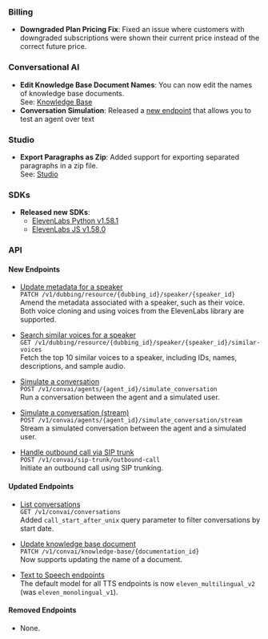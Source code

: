 ### Billing

- **Downgraded Plan Pricing Fix**: Fixed an issue where customers with downgraded subscriptions were shown their current price instead of the correct future price.

### Conversational AI

- **Edit Knowledge Base Document Names**: You can now edit the names of knowledge base documents.  
  See: [Knowledge Base](/docs/conversational-ai/customization/knowledge-base)
- **Conversation Simulation**: Released a [new endpoint](/docs/conversational-ai/api-reference/agents/simulate-conversation) that allows you to test an agent over text

### Studio

- **Export Paragraphs as Zip**: Added support for exporting separated paragraphs in a zip file.  
  See: [Studio](/docs/product-guides/products/studio)

### SDKs

- **Released new SDKs**:
  - [ElevenLabs Python v1.58.1](https://github.com/elevenlabs/elevenlabs-python)
  - [ElevenLabs JS v1.58.0](https://github.com/elevenlabs/elevenlabs-js)

### API

<Accordion title="View API changes">

#### New Endpoints

- [Update metadata for a speaker](/docs/api-reference/dubbing)  
  `PATCH /v1/dubbing/resource/{dubbing_id}/speaker/{speaker_id}`  
  Amend the metadata associated with a speaker, such as their voice. Both voice cloning and using voices from the ElevenLabs library are supported.

- [Search similar voices for a speaker](/docs/api-reference/dubbing)  
  `GET /v1/dubbing/resource/{dubbing_id}/speaker/{speaker_id}/similar-voices`  
  Fetch the top 10 similar voices to a speaker, including IDs, names, descriptions, and sample audio.

- [Simulate a conversation](/docs/api-reference/conversational-ai)  
  `POST /v1/convai/agents/{agent_id}/simulate_conversation`  
  Run a conversation between the agent and a simulated user.

- [Simulate a conversation (stream)](/docs/api-reference/conversational-ai)  
  `POST /v1/convai/agents/{agent_id}/simulate_conversation/stream`  
  Stream a simulated conversation between the agent and a simulated user.

- [Handle outbound call via SIP trunk](/docs/api-reference/conversational-ai)  
  `POST /v1/convai/sip-trunk/outbound-call`  
  Initiate an outbound call using SIP trunking.

#### Updated Endpoints

- [List conversations](/docs/api-reference/conversational-ai)  
  `GET /v1/convai/conversations`  
  Added `call_start_after_unix` query parameter to filter conversations by start date.

- [Update knowledge base document](/docs/api-reference/conversational-ai)  
  `PATCH /v1/convai/knowledge-base/{documentation_id}`  
  Now supports updating the name of a document.

- [Text to Speech endpoints](/docs/api-reference/text-to-speech)  
  The default model for all TTS endpoints is now `eleven_multilingual_v2` (was `eleven_monolingual_v1`).

#### Removed Endpoints

- None.

</Accordion>
